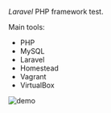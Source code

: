 *Laravel* PHP framework test.

Main tools:
- PHP
- MySQL
- Laravel
- Homestead
- Vagrant
- VirtualBox

![demo](demo/images/php-laravel-crud-demo.gif)
